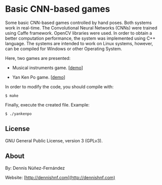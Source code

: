 
Basic CNN-based games
=====================

Some basic CNN-based games controlled by hand poses. Both systems work in real-time. The Convolutional Neural Networks (CNNs) were trained using Caffe framework. OpenCV libraries were used. In order to obtain a better computation performance, the system was implemented using C++ language. The systems are intended to work on Linux systems, however, can be compiled for Windows or other Operating System.

Here, two games are presented:

- Musical instruments game. [[demo](https://www.youtube.com/watch?v=DilmBQpA9iw)]

- Yan Ken Po game. [[demo](https://www.youtube.com/watch?v=L42mliEAv3w)]

In order to modify the code, you should compile with:

```
$ make
```

Finally, execute the created file. Example:

```
$ ./yankenpo
```

## License ##

GNU General Public License, version 3 (GPLv3).

## About ##

By: Dennis Núñez-Fernández

Website: [http://dennishnf.com](http://dennishnf.com)



